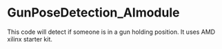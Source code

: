 # GunPoseDetection_AImodule
This code will detect if someone is in a gun holding position. It uses AMD xilinx starter kit. 
